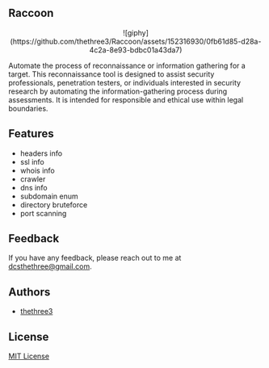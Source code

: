 ## Raccoon
   <div style="text-align:center">
   ![giphy](https://github.com/thethree3/Raccoon/assets/152316930/0fb61d85-d28a-4c2a-8e93-bdbc01a43da7)
   </div>
   
   Automate the process of reconnaissance or information gathering for a target.
   This reconnaissance tool is designed to assist security professionals, penetration testers, or individuals interested in security research by automating the information-gathering process during assessments. It is intended for responsible and ethical use within legal boundaries.

## Features
- headers info
- ssl info
- whois info
- crawler
- dns info
- subdomain enum
- directory bruteforce
- port scanning

## Feedback
   If you have any feedback, please reach out to me at dcsthethree@gmail.com.

## Authors
- [thethree3](https://github.com/thethree3)

## License
[MIT License](LICENSE)
